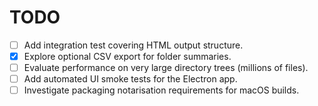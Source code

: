 # TODO

- [ ] Add integration test covering HTML output structure.
- [x] Explore optional CSV export for folder summaries.
- [ ] Evaluate performance on very large directory trees (millions of files).
- [ ] Add automated UI smoke tests for the Electron app.
- [ ] Investigate packaging notarisation requirements for macOS builds.

